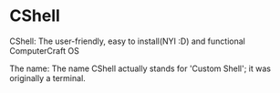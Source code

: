 # CShell
CShell: The user-friendly, easy to install(NYI :D) and functional ComputerCraft OS

The name:
The name CShell actually stands for 'Custom Shell'; it was originally a terminal.
